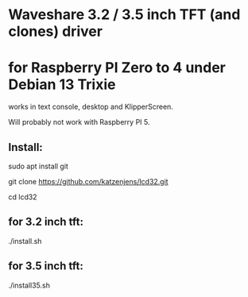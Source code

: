 # Waveshare 3.2 / 3.5 inch TFT (and clones) driver 
# for Raspberry PI Zero to 4 under Debian 13 Trixie
works in text console, desktop and KlipperScreen.

Will probably not work with Raspberry PI 5.

## Install:

sudo apt install git

git clone https://github.com/katzenjens/lcd32.git

cd lcd32
## for 3.2 inch tft:
./install.sh

## for 3.5 inch tft:
./install35.sh
